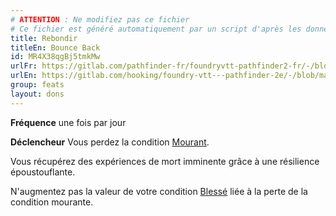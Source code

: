 ```yaml
---
# ATTENTION : Ne modifiez pas ce fichier
# Ce fichier est généré automatiquement par un script d'après les données du module Foundry VTT officiel et de sa traduction
title: Rebondir
titleEn: Bounce Back
id: MR4X38qgBj5tmkMw
urlFr: https://gitlab.com/pathfinder-fr/foundryvtt-pathfinder2-fr/-/blob/master/data/feats/MR4X38qgBj5tmkMw.htm
urlEn: https://gitlab.com/hooking/foundry-vtt---pathfinder-2e/-/blob/master/packs/data/feats.db/bounce-back.json
group: feats
layout: dons
---
```

**Fréquence** une fois par jour

**Déclencheur** Vous perdez la condition [Mourant](../etats/mourant.md).

Vous récupérez des expériences de mort imminente grâce à une résilience époustouflante.

N'augmentez pas la valeur de votre condition [Blessé](../etats/blessé.md) liée à la perte de la condition mourante.


